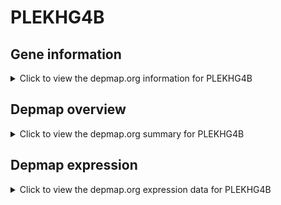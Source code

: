 <h1>PLEKHG4B</h1>

<h2>Gene information</h2>
<details>
  <summary>Click to view the depmap.org information for PLEKHG4B</summary>
  <iframe src="https://depmap.org/portal/gene/PLEKHG4B?tab=about" style="border:none;width:100%;height:800px"></iframe>
</details>

<h2>Depmap overview</h2>
<details>
  <summary>Click to view the depmap.org summary for PLEKHG4B</summary>
  <iframe src="https://depmap.org/portal/gene/PLEKHG4B?tab=overview" style="border:none;width:100%;height:800px"></iframe>
</details>

<h2>Depmap expression</h2>
<details>
  <summary>Click to view the depmap.org expression data for PLEKHG4B</summary>
  <iframe src="https://depmap.org/portal/gene/PLEKHG4B?tab=characterization" style="border:none;width:100%;height:800px"></iframe>
</details>


<!--
<h2>Reactome Pathway diagram</h2>
<details>
  <summary>Click to view Reactome pathway for PLEKHG4B</summary>
  PNAME
</details>
-->


